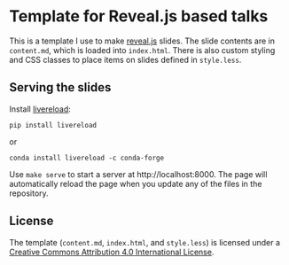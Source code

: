 # Template for Reveal.js based talks

This is a template I use to make [reveal.js](https://revealjs.com/) slides. The
slide contents are in `content.md`, which is loaded into `index.html`. There is
also custom styling and CSS classes to place items on slides defined in
`style.less`.

## Serving the slides

Install [livereload](https://github.com/lepture/python-livereload):

```
pip install livereload
```

or

```
conda install livereload -c conda-forge
```

Use `make serve` to start a server at http://localhost:8000. The page will
automatically reload the page when you update any of the files in the
repository.

## License

The template (`content.md`, `index.html`, and `style.less`) is licensed under a
<a href="https://creativecommons.org/licenses/by/4.0/">Creative Commons
Attribution 4.0 International License</a>.
